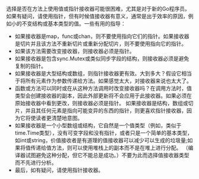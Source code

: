 选择是否在方法上使用值或指针接收器可能很困难，尤其是对于新的Go程序员。如果有疑问，请使用指针，但有时候值接收器有意义，通常是出于效率的原因，例如小的不变结构或基本类型的值。一些有用的指导：

* 如果接收器是map，func或chan，则不要使用指向它们的指针。如果接收器是切片并且该方法不重新切片或重新分配切片，则不要使用指向它的指针。
* 如果该方法需要改变接收器，则接收器必须是指针。
* 如果接收器是包含sync.Mutex或类似同步字段的结构，则接收器必须是避免复制的指针。
* 如果接收器是大型结构或数组，则指针接收器更有效。大到多大？假设它相当于将所有元素作为参数传递给方法。如果感觉太大，对接收器来说也太大了。
* 函数或方法可以同时或在从这种方法调用时改变接收器吗？在调用方法时，值类型会创建接收器的副本，因此外部更新将不会应用于此接收器。如果必须在原始接收器中看到更改，则接收器必须是指针。
  如果接收器是结构，数组或切片，并且其任何元素是指向可能变异的东西的指针，则更喜欢指针接收器，因为它将使读者更清楚地意图。
* 如果接收器是一个小型数组或结构，它自然是一个值类型（例如，类似于time.Time类型），没有可变字段和没有指针，或者只是一个简单的基本类型，如int或string，价值接收者是有道理的值接收器可以减少可以生成的垃圾量;如果将值传递给值方法，则可以使用堆栈上的副本而不是在堆上进行分配。 （编译器试图避免这种分配，但它不能总是成功。）不要为此而选择值接收器类型而不先进行分析。
* 最后，如有疑问，请使用指针接收器。